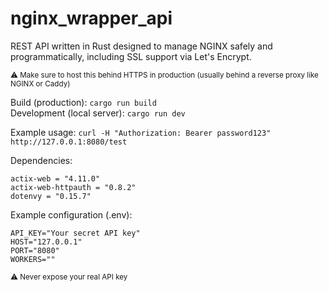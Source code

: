 # nginx_wrapper_api
REST API written in Rust designed to manage NGINX safely and programmatically, including SSL support via Let's Encrypt.

<sub>⚠️ Make sure to host this behind HTTPS in production (usually behind a reverse proxy like NGINX or Caddy)</sub>

Build (production): `cargo run build`  
Development (local server): `cargo run dev`

Example usage: `curl -H "Authorization: Bearer password123" http://127.0.0.1:8080/test`

Dependencies:
```
actix-web = "4.11.0"
actix-web-httpauth = "0.8.2"
dotenvy = "0.15.7"
```

Example configuration (.env):

```
API_KEY="Your secret API key"
HOST="127.0.0.1"
PORT="8080"
WORKERS=""
```
<sub>⚠️ Never expose your real API key</sub>